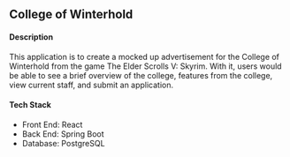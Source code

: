 <h2>College of Winterhold</h2>

<h4>Description</h4>
<p>This application is to create a mocked up advertisement for the College of Winterhold from the game The Elder Scrolls V: Skyrim. With it, users would be able to see a brief overview of the college, features from the college, view current staff, and submit an application.</p>

<h4>Tech Stack</h4>
<ul>
  <li>Front End: React</li>
  <li>Back End: Spring Boot</li>
  <li>Database: PostgreSQL</li>
</ul>
